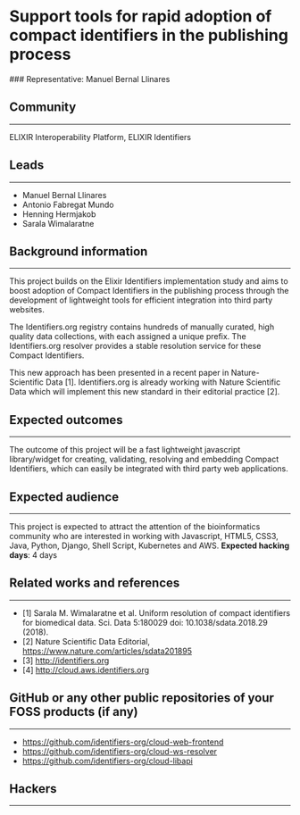 # Support tools for rapid adoption of compact identifiers in the publishing process

### Representative: Manuel Bernal Llinares

## Community
---

ELIXIR Interoperability Platform, ELIXIR Identifiers

## Leads
---
- Manuel Bernal Llinares
- Antonio Fabregat Mundo
- Henning Hermjakob
- Sarala Wimalaratne 

## Background information
---
This project builds on the Elixir Identifiers implementation study and aims to boost adoption of Compact Identifiers in the publishing process through the development of lightweight tools for efficient integration into third party websites. 

The Identifiers.org registry contains hundreds of manually curated, high quality data collections, with each assigned a unique prefix. The Identifiers.org resolver provides a stable resolution service for these Compact Identifiers.

This new approach has been presented in a recent paper in Nature-Scientific Data [1]. Identifiers.org is already working with Nature Scientific Data which will implement this new standard in their editorial practice [2].

## Expected outcomes
---

The outcome of this project will be a fast lightweight javascript library/widget for creating, validating, resolving and embedding Compact Identifiers, which can easily be integrated with third party web applications.

## Expected audience
---

This project is expected to attract the attention of the bioinformatics community who are interested in working with Javascript, HTML5, CSS3, Java, Python, Django, Shell Script, Kubernetes and AWS.
**Expected hacking days**: 4 days

## Related works and references
---

- [1] Sarala M. Wimalaratne et al. Uniform resolution of compact identifiers for biomedical data. Sci. Data 5:180029 doi: 10.1038/sdata.2018.29 (2018). 
- [2] Nature Scientific Data Editorial, https://www.nature.com/articles/sdata201895
- [3] http://identifiers.org
- [4] http://cloud.aws.identifiers.org

## GitHub or any other public repositories of your FOSS products (if any)
---

- https://github.com/identifiers-org/cloud-web-frontend
- https://github.com/identifiers-org/cloud-ws-resolver
- https://github.com/identifiers-org/cloud-libapi

## Hackers
---

